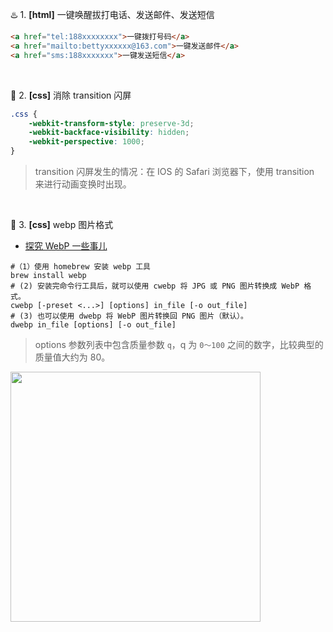 ♨️ 1. **[html]** 一键唤醒拔打电话、发送邮件、发送短信
```html
<a href="tel:188xxxxxxxx">一键拨打号码</a>
<a href="mailto:bettyxxxxxx@163.com">一键发送邮件</a>
<a href="sms:188xxxxxxx">一键发送短信</a>
```
<br>

🥑 2. **[css]** 消除 transition 闪屏
```css
.css { 
    -webkit-transform-style: preserve-3d; 
    -webkit-backface-visibility: hidden; 
    -webkit-perspective: 1000; 
} 
```
> transition 闪屏发生的情况：在 IOS 的 Safari 浏览器下，使用 transition 来进行动画变换时出现。

<br>

🥑 3. **[css]** webp 图片格式 <Br>
- [探究 WebP 一些事儿](https://aotu.io/notes/2016/06/23/explore-something-of-webp/)
    
```shell
#（1）使用 homebrew 安装 webp 工具
brew install webp
# (2) 安装完命令行工具后，就可以使用 cwebp 将 JPG 或 PNG 图片转换成 WebP 格式。
cwebp [-preset <...>] [options] in_file [-o out_file]
# (3) 也可以使用 dwebp 将 WebP 图片转换回 PNG 图片（默认）。
dwebp in_file [options] [-o out_file]
```
> options 参数列表中包含质量参数 `q`，q 为 `0～100` 之间的数字，比较典型的质量值大约为 80。

<img src="../pics/cwebp.png" width="400px">
